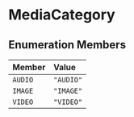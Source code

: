 # MediaCategory

## Enumeration Members

| Member | Value |
| :------ | :------ |
| `AUDIO` | `"AUDIO"` |
| `IMAGE` | `"IMAGE"` |
| `VIDEO` | `"VIDEO"` |
